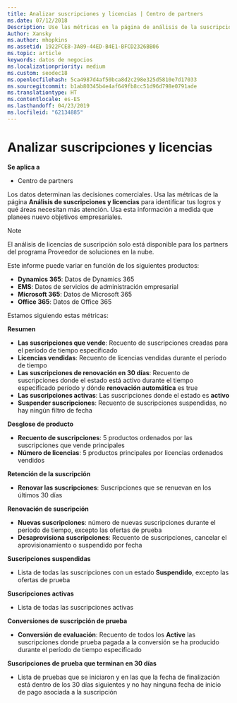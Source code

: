 ```yaml
---
title: Analizar suscripciones y licencias | Centro de partners
ms.date: 07/12/2018
Description: Use las métricas en la página de análisis de la suscripción y licencia para identificar los éxitos y áreas que necesitan más atención.
Author: Xansky
ms.author: mhopkins
ms.assetid: 1922FCE8-3A89-44ED-B4E1-BFCD2326BB06
ms.topic: article
keywords: datos de negocios
ms.localizationpriority: medium
ms.custom: seodec18
ms.openlocfilehash: 5ca4987d4af50bca8d2c298e325d5810e7d17033
ms.sourcegitcommit: b1ab80345b4e4af649fb8cc51d96d798e0791ade
ms.translationtype: HT
ms.contentlocale: es-ES
ms.lasthandoff: 04/23/2019
ms.locfileid: "62134885"
---
```

# <a name="analyze-subscriptions-and-licenses"></a>Analizar suscripciones y licencias 

**Se aplica a**

- Centro de partners

Los datos determinan las decisiones comerciales. Usa las métricas de la página **Análisis de suscripciones y licencias** para identificar tus logros y qué áreas necesitan más atención. Usa esta información a medida que planees nuevo objetivos empresariales.

> [!NOTE]
> El análisis de licencias de suscripción solo está disponible para los partners del programa Proveedor de soluciones en la nube.


Este informe puede variar en función de los siguientes productos:

 - **Dynamics 365**: Datos de Dynamics 365  
 - **EMS**: Datos de servicios de administración empresarial  
 - **Microsoft 365**: Datos de Microsoft 365  
 - **Office 365**: Datos de Office 365  


Estamos siguiendo estas métricas:

**Resumen**  
 - **Las suscripciones que vende**: Recuento de suscripciones creadas para el período de tiempo especificado  
 - **Licencias vendidas**: Recuento de licencias vendidas durante el período de tiempo   
 - **Las suscripciones de renovación en 30 días**: Recuento de suscripciones donde el estado está activo durante el tiempo especificado período y dónde **renovación automática** es true
 - **Las suscripciones activas**: Las suscripciones donde el estado es **activo**  
 - **Suspender suscripciones**: Recuento de suscripciones suspendidas, no hay ningún filtro de fecha  

**Desglose de producto**  
 - **Recuento de suscripciones**: 5 productos ordenados por las suscripciones que vende principales  
 - **Número de licencias**: 5 productos principales por licencias ordenados vendidos

**Retención de la suscripción**
 - **Renovar las suscripciones**: Suscripciones que se renuevan en los últimos 30 días  

**Renovación de suscripción**  
 - **Nuevas suscripciones**: número de nuevas suscripciones durante el período de tiempo, excepto las ofertas de prueba  
 - **Desaprovisiona suscripciones**: Recuento de suscripciones, cancelar el aprovisionamiento o suspendido por fecha  

**Suscripciones suspendidas**  
 - Lista de todas las suscripciones con un estado **Suspendido**, excepto las ofertas de prueba  
  
**Suscripciones activas**
 - Lista de todas las suscripciones activas  

**Conversiones de suscripción de prueba**  
 - **Conversión de evaluación**: Recuento de todos los **Active** las suscripciones donde prueba pagada a la conversión se ha producido durante el período de tiempo especificado  

**Suscripciones de prueba que terminan en 30 días**  
 - Lista de pruebas que se iniciaron y en las que la fecha de finalización está dentro de los 30 días siguientes y no hay ninguna fecha de inicio de pago asociada a la suscripción  

  